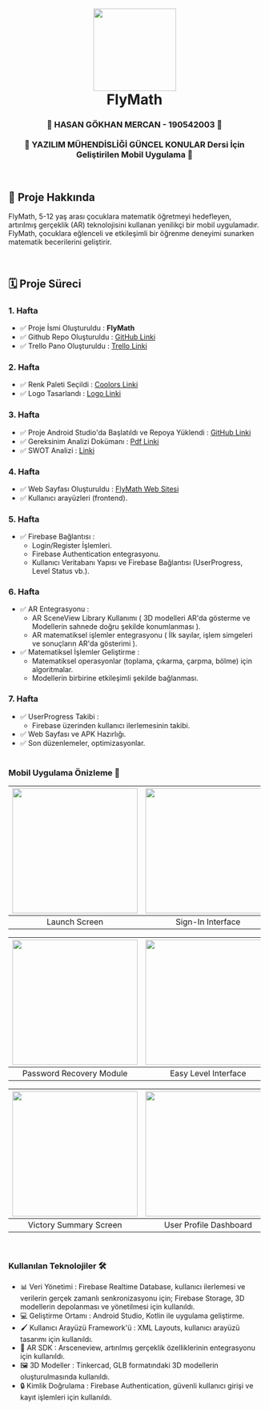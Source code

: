 <div align="center">
      <h1> 
            <img src="https://github.com/user-attachments/assets/de395226-2a59-4313-b4e5-8ce84b05c2cb" width="165px">
            <br/>
            FlyMath
            <br/> 
      </h1>
</div>

<div align="center">
      <h3> 
            🌟 HASAN GÖKHAN MERCAN - 190542003 🌟
          <br/><br/>
            🔢 YAZILIM MÜHENDİSLİĞİ GÜNCEL KONULAR Dersi İçin Geliştirilen Mobil Uygulama 🔢
            <br/> 
      </h3>
</div>

   <br/> 


## 📌 Proje Hakkında
FlyMath, 5-12 yaş arası çocuklara matematik öğretmeyi hedefleyen, artırılmış gerçeklik (AR) teknolojisini kullanan yenilikçi bir mobil uygulamadır. FlyMath, çocuklara eğlenceli ve etkileşimli bir öğrenme deneyimi sunarken matematik becerilerini geliştirir.

<br/> 

## 🗓 Proje Süreci
### 1. Hafta
- ✅ Proje İsmi Oluşturuldu : **FlyMath**
- ✅ Github Repo Oluşturuldu : [GitHub Linki](https://github.com/Hasanmercann/FlyMath.git)
- ✅ Trello Pano Oluşturuldu : [Trello Linki](https://trello.com/b/eMnF70xd/flymath)

### 2. Hafta
- ✅ Renk Paleti Seçildi : [Coolors Linki](https://coolors.co/ffffff-000000-ff002e-2e2e2e)
- ✅ Logo Tasarlandı : [Logo Linki](https://github.com/user-attachments/assets/de395226-2a59-4313-b4e5-8ce84b05c2cb)

### 3. Hafta
- ✅ Proje Android Studio'da Başlatıldı ve Repoya Yüklendi : [GitHub Linki](https://github.com/Hasanmercann/FlyMath.git)
- ✅ Gereksinim Analizi Dokümanı : [Pdf Linki](https://github.com/user-attachments/files/19822848/Gereksinim.Analizi.pdf)
- ✅ SWOT Analizi : [Linki](https://github.com/user-attachments/assets/5cf8fa21-f141-4569-a20d-a9e0c89cc545)

### 4. Hafta
- ✅ Web Sayfası Oluşturuldu : [FlyMath Web Sitesi](https://hasanmercann.github.io/FlyMath_Site/)
- ✅ Kullanıcı arayüzleri (frontend).

### 5. Hafta
- ✅ Firebase Bağlantısı :
  - Login/Register İşlemleri.
  - Firebase Authentication entegrasyonu.
  - Kullanıcı Veritabanı Yapısı ve Firebase Bağlantısı (UserProgress, Level Status vb.).

### 6. Hafta
- ✅ AR Entegrasyonu :
  - AR SceneView Library Kullanımı ( 3D modelleri AR'da gösterme ve Modellerin sahnede doğru şekilde konumlanması ).
  - AR matematiksel işlemler entegrasyonu ( İlk sayılar, işlem simgeleri ve sonuçların AR'da gösterimi ).
- ✅ Matematiksel İşlemler Geliştirme :
  - Matematiksel operasyonlar (toplama, çıkarma, çarpma, bölme) için algoritmalar.
  - Modellerin birbirine etkileşimli şekilde bağlanması.

### 7. Hafta
- ✅ UserProgress Takibi :
  - Firebase üzerinden kullanıcı ilerlemesinin takibi.
- ✅ Web Sayfası ve APK Hazırlığı.
- ✅ Son düzenlemeler, optimizasyonlar.  
  <br/>

### Mobil Uygulama Önizleme 📱

| <img src="https://github.com/user-attachments/assets/f0931897-0dbf-49d1-9cd8-20231c3543fa" width="250"/>| <img src="https://github.com/user-attachments/assets/730ba08f-d18d-4f95-b2f5-08a8a8b04502" width="250"/> | <img src="https://github.com/user-attachments/assets/46974713-6018-4984-94d3-327d69550d1c" width="250"/> |
| :-------------: | :-------------:  | :-------------:  |
|     Launch Screen     |     Sign-In Interface     |     Registration Portal      |

| <img src="https://github.com/user-attachments/assets/58e126d5-1ea9-4509-9534-29727fe55afc" width="250"/>| <img src="https://github.com/user-attachments/assets/f4433717-7ff9-4f79-ae01-42ffb620dc3e" width="250"/> | <img src="https://github.com/user-attachments/assets/93659a5c-f13f-4bd8-8dda-1d1e1d82eb5b" width="250"/> |
| :-------------: | :-------------:  | :-------------:  |
|     Password Recovery Module     |     Easy Level Interface     |     Pre-Game Configuration     |

| <img src="https://github.com/user-attachments/assets/26856983-4501-4d26-93e2-7d8cad2027ef" width="250"/>| <img src="https://github.com/user-attachments/assets/a248d189-8025-42e6-9834-9f07735437f1" width="250"/> | <img src="https://github.com/user-attachments/assets/c9b1f50e-8da9-44c3-b04e-d6f12e280ae9" width="250"/> |
| :-------------: | :-------------:  | :-------------:  |
|     Victory Summary Screen     |     User Profile Dashboard     |     Language Preferences Modal     |

<br/> 

### Kullanılan Teknolojiler 🛠
- 📊 Veri Yönetimi : Firebase Realtime Database, kullanıcı ilerlemesi ve verilerin gerçek zamanlı senkronizasyonu için; Firebase Storage, 3D modellerin depolanması ve yönetilmesi için kullanıldı.
- 💻 Geliştirme Ortamı : Android Studio, Kotlin ile uygulama geliştirme.
- 🖌 Kullanıcı Arayüzü Framework'ü : XML Layouts, kullanıcı arayüzü tasarımı için kullanıldı.
- 🧠 AR SDK : Arsceneview, artırılmış gerçeklik özelliklerinin entegrasyonu için kullanıldı.
- 🖼 3D Modeller : Tinkercad, GLB formatındaki 3D modellerin oluşturulmasında kullanıldı.
- 🔒 Kimlik Doğrulama : Firebase Authentication, güvenli kullanıcı girişi ve kayıt işlemleri için kullanıldı.

